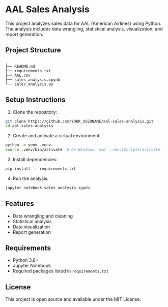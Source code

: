 # AAL Sales Analysis

This project analyzes sales data for AAL (American Airlines) using Python. The analysis includes data wrangling, statistical analysis, visualization, and report generation.

## Project Structure

```
.
├── README.md
├── requirements.txt
├── AAL.csv
├── sales_analysis.ipynb
└── sales_analysis.py
```

## Setup Instructions

1. Clone the repository:
```bash
git clone https://github.com/YOUR_USERNAME/aal-sales-analysis.git
cd aal-sales-analysis
```

2. Create and activate a virtual environment:
```bash
python -m venv .venv
source .venv/bin/activate  # On Windows, use `.venv\Scripts\activate`
```

3. Install dependencies:
```bash
pip install -r requirements.txt
```

4. Run the analysis:
```bash
jupyter notebook sales_analysis.ipynb
```

## Features

- Data wrangling and cleaning
- Statistical analysis
- Data visualization
- Report generation

## Requirements

- Python 3.8+
- Jupyter Notebook
- Required packages listed in `requirements.txt`

## License

This project is open source and available under the MIT License. 